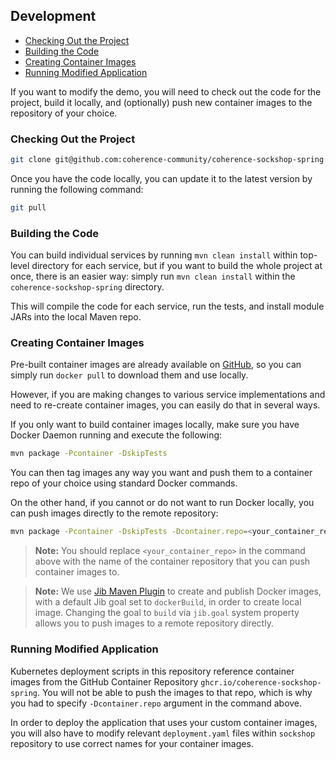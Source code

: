 ## Development

* [Checking Out the Project](#checking-out-the-project)
* [Building the Code](#building-the-code)
* [Creating Container Images](#creating-container-images)
* [Running Modified Application](#running-modified-application)

If you want to modify the demo, you will need to check out the code for the project, build it
locally, and (optionally) push new container images to the repository of your choice.

### Checking Out the Project


```bash
git clone git@github.com:coherence-community/coherence-sockshop-spring.git
```

Once you have the code locally, you can update it to the latest version by running the
following command:

```bash
git pull
```

### Building the Code

You can build individual services by running `mvn clean install` within top-level directory
for each service, but if you want to build the whole project at once, there is an easier
way: simply run `mvn clean install` within the `coherence-sockshop-spring` directory.

This will compile the code for each service, run the tests, and install module JARs into
the local Maven repo.

### Creating Container Images

Pre-built container images are already available on [GitHub](https://github.com/orgs/oracle/packages),
so you can simply run `docker pull` to download them and use locally.

However, if you are making changes to various service implementations and need to re-create
container images, you can easily do that in several ways.

If you only want to build container images locally, make sure you have Docker Daemon
running and execute the following:

```bash
mvn package -Pcontainer -DskipTests
```

You can then tag images any way you want and push them to a container repo of your choice
using standard Docker commands.

On the other hand, if you cannot or do not want to run Docker locally, you can push images
directly to the remote repository:

```bash
mvn package -Pcontainer -DskipTests -Dcontainer.repo=<your_container_repo> -Djib.goal=build
```

> **Note:** You should replace `<your_container_repo>` in the command above with the name of the
> container repository that you can push container images to.

> **Note:** We use [Jib Maven Plugin](https://github.com/GoogleContainerTools/jib) to create and publish
> Docker images, with a default Jib goal set to `dockerBuild`, in order to create local image.
> Changing the goal to `build` via `jib.goal` system property allows you to push images to a
> remote repository directly.

### Running Modified Application

Kubernetes deployment scripts in this repository reference container images from the GitHub
Container Repository `ghcr.io/coherence-sockshop-spring`. You will not be able to push the images to that repo,
which is why you had to specify `-Dcontainer.repo` argument in the command above.

In order to deploy the application that uses your custom container images, you will also have to modify
relevant `deployment.yaml` files within `sockshop` repository to use correct names for your
container images.

